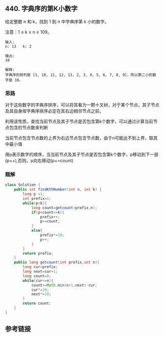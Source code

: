 ## 440. 字典序的第K小数字
给定整数 n 和 k，找到 1 到 n 中字典序第 k 小的数字。

注意：1 ≤ k ≤ n ≤ 109。

```
输入:
n: 13   k: 2

输出:
10

解释:
字典序的排列是 [1, 10, 11, 12, 13, 2, 3, 4, 5, 6, 7, 8, 9]，所以第二小的数字是 10。
```
### 思路
对于这些数字的字典序排序，可以将其看为一颗十叉树，对于某个节点，其子节点及其自身按字典序排序必定在其右边相邻节点之前。

利用该性质，查找当前节点及其子节点是否包含第k个数字，可以通过计算当前节点包含的节点数来判断

当前节点包含节点数的上界为右边节点包含节点数，由于n可能达不到上界，取其中最小值

用p表示数字的顺序，当当前节点及其子节点是否包含第k个数字，p移动到下一层(p++),否则，p向右移动(p+=count)
### 题解
```java
class Solution {
    public int findKthNumber(int n, int k) {
        long p =1;
        int prefix=1;
        while(p<k){
            long count=getcount(prefix,n);
            if(p+count<=k){
                prefix++;
                p+=count;
            }
            else{
                prefix*=10;
                p++;
            }
        }
        return prefix;
    }
    public long getcount(int prefix,int n){
        long cur=prefix;
        long next=cur+1;
        long count=0;
        while(cur<=n){
            count+=Math.min(n+1,next)-cur;
            cur*=10;
            next*=10;
        }
        return count;
    }
}
```
## 参考链接